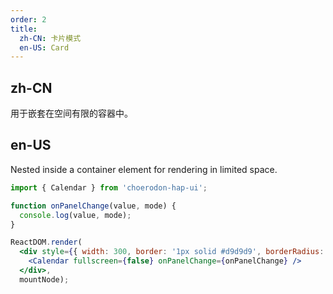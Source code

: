 ```yaml
---
order: 2
title:
  zh-CN: 卡片模式
  en-US: Card
---
```


## zh-CN

用于嵌套在空间有限的容器中。

## en-US

Nested inside a container element for rendering in limited space.

````jsx
import { Calendar } from 'choerodon-hap-ui';

function onPanelChange(value, mode) {
  console.log(value, mode);
}

ReactDOM.render(
  <div style={{ width: 300, border: '1px solid #d9d9d9', borderRadius: 4 }}>
    <Calendar fullscreen={false} onPanelChange={onPanelChange} />
  </div>,
  mountNode);
````
